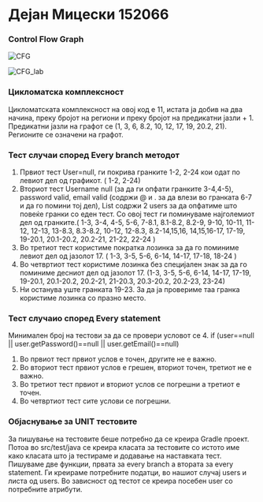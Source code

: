 # Дејан Мицески 152066

###  Control Flow Graph


![CFG](https://github.com/miceskidejan/SI_2023_lab2_152066/assets/66867418/91ae4e27-af01-43bc-8653-e8c73b51cbb8)

![CFG_lab](https://github.com/miceskidejan/SI_2023_lab2_152066/assets/66867418/4368bee7-24e5-47ac-aee6-7d071e6e5798)

### Цикломатска комплексност

Цикломатската комплексност на овој код е 11, истата ја добив на два начина, преку бројот на региони и преку бројот на предикатни јазли + 1. Предикатни јазли на графот се (1, 3, 6, 8.2, 10, 12, 17, 19, 20.2, 21). Регионите се означени на графот.

### Тест случаи според Every branch методот

1. Првиот тест User=null, ги покрива гранките 1-2, 2-24 кои одат по левиот дел од графикот. ( 1-2, 2-24)
2. Вториот тест Username null (за да ги опфати гранките 3-4,4-5), password valid, email valid (содржи @ и . за да влези во гранката 6-7 и да го помини тој дел), List<Users> содржи 2 users за да опфатиме што повеќе гранки со еден тест. Со овој тест ги поминуваме најголемиот дел од гранките.( 1-3, 3-4, 4-5, 5-6, 7-8.1, 8.1-8.2, 8.2-9, 9-10, 10-11, 11-12, 12-13, 13-8.3, 8.3-8.2, 10-12, 12-8.3, 8.2-14,15,16, 14,15,16-17, 17-19, 19-20.1, 20.1-20.2, 20.2-21, 21-22, 22-24 )
3. Во третиот тест користиме пократка лозинка за да го поминиме левиот дел од јазолот 17. ( 1-3, 3-5, 5-6, 6-14, 14-17, 17-18, 18-24 )
4. Во четвртиот тест користиме лозинка без специјален знак за да го поминиме десниот дел од јазолот 17. (1-3, 3-5, 5-6, 6-14, 14-17, 17-19, 19-20.1, 20.1-20.2, 20.2-21, 21-20.3, 20.3-20.2, 20.2-23, 23-24)
5. Ни останува уште гранката 19-23. За да ја провериме таа гранка користиме лозинка со празно место.
  
### Тест случаио според Every statement
  
Минимален број на тестови за да се провери условот се 4.  if (user==null || user.getPassword()==null || user.getEmail()==null)
  1. Во првиот тест првиот услов е точен, другите не е важно.
  2. Во вториот тест првиот услов е грешен, вториот точен, третиот не е важно.
  3. Во третиот тест првиот и вториот услов се погрешни а третиот е точен.
  4. Во четвртиот тест сите услови се погрешни.
  
### Објаснување за UNIT тестовите
  
  За пишување на тестовите беше потребно да се креира Gradle проект. Потоа во src/test/java се креира класата за тестовите со истото име како класата што ја тестираме и додавање на наставката тест. Пишуваме две функции, првата за every branch а втората за every statement. Ги креираме потребните податци, во нашиот случај users и листа од users. Во зависност од тестот се креира посебен user со потребните атрибути.
  
  

  
